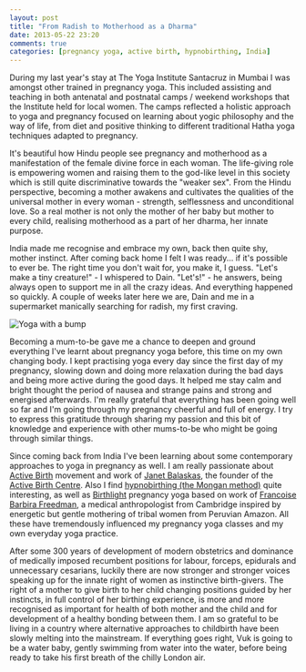 ```yaml
---
layout: post
title: "From Radish to Motherhood as a Dharma"
date: 2013-05-22 23:20
comments: true
categories: [pregnancy yoga, active birth, hypnobirthing, India]
---
```


During my last year's stay at The Yoga Institute Santacruz in Mumbai I was amongst other trained in pregnancy yoga. This included assisting and teaching in both antenatal and postnatal camps / weekend workshops that the Institute held for local women. The camps reflected a holistic approach to yoga and pregnancy focused on learning about yogic philosophy and the way of life, from diet and positive thinking to different traditional Hatha yoga techniques adapted to pregnancy. 
 
It's beautiful how Hindu people see pregnancy and motherhood as a manifestation of the female divine force in each woman. The life-giving role is empowering women and raising them to the god-like level in this society which is still quite discriminative towards the "weaker sex". From the Hindu perspective, becoming a mother awakens and cultivates the qualities of the universal mother in every woman - strength, selflessness and unconditional love. So a real mother is not only the mother of her baby but mother to every child, realising motherhood as a part of her dharma, her innate purpose.

India made me recognise and embrace my own, back then quite shy, mother instinct. After coming back home I felt I was ready... if it's possible to ever be. The right time you don't wait for, you make it, I guess. "Let's make a tiny creature!" - I whispered to Dain. "Let's!" - he answers, being always open to support me in all the crazy ideas. And everything happened so quickly. A couple of weeks later here we are, Dain and me in a supermarket manically searching for radish, my first craving.

![Yoga with a bump](https://dl.dropboxusercontent.com/u/3886907/miau/yoga-bump.jpg)

Becoming a mum-to-be gave me a chance to deepen and ground everything I've learnt about pregnancy yoga before, this time on my own changing body. I kept practising yoga every day since the first day of my pregnancy, slowing down and doing more relaxation during the bad days and being more active during the good days. It helped me stay calm and bright thought the period of nausea and strange pains and strong and energised afterwards. I'm really grateful that everything has been going well so far and I'm going through my pregnancy cheerful and full of energy. I try to express this gratitude through sharing my passion and this bit of knowledge and experience with other mums-to-be who might be going through similar things.

Since coming back from India I've been learning about some contemporary approaches to yoga in pregnancy as well. I am really passionate about [Active Birth](http://www.bellybelly.com.au/birth/active-birth) movement and work of [Janet Balaskas](http://www.bbc.co.uk/news/health-17589544), the founder of the [Active Birth Centre](http://www.activebirthcentre.com/). Also I find [hypnobirthing (the Mongan method)](http://www.hypnobirthing.co.uk/) quite interesting, as well as [Birthlight](http://www.birthlight.com/) pregnancy yoga based on work of [Francoise Barbira Freedman](http://www.ice.cam.ac.uk/components/tutors/?view=tutor&id=2071&cid=4223), a medical anthropologist from Cambridge inspired by energetic but gentle mothering of tribal women from Peruvian Amazon. All these have tremendously influenced my pregnancy yoga classes and my own everyday yoga practice.

After some 300 years of development of modern obstetrics and dominance of medically imposed recumbent positions for labour, forceps, epidurals and unnecessary cesarians, luckily there are now stronger and stronger voices speaking up for the innate right of women as instinctive birth-givers. The right of a mother to give birth to her child changing positions guided by her instincts, in full control of her birthing experience, is more and more recognised as important for health of both mother and the child and for development of a healthy bonding between them. I am so grateful to be living in a country where alternative approaches to childbirth have been slowly melting into the mainstream. If everything goes right, Vuk is going to be a water baby, gently swimming from water into the water, before being ready to take his first breath of the chilly London air.